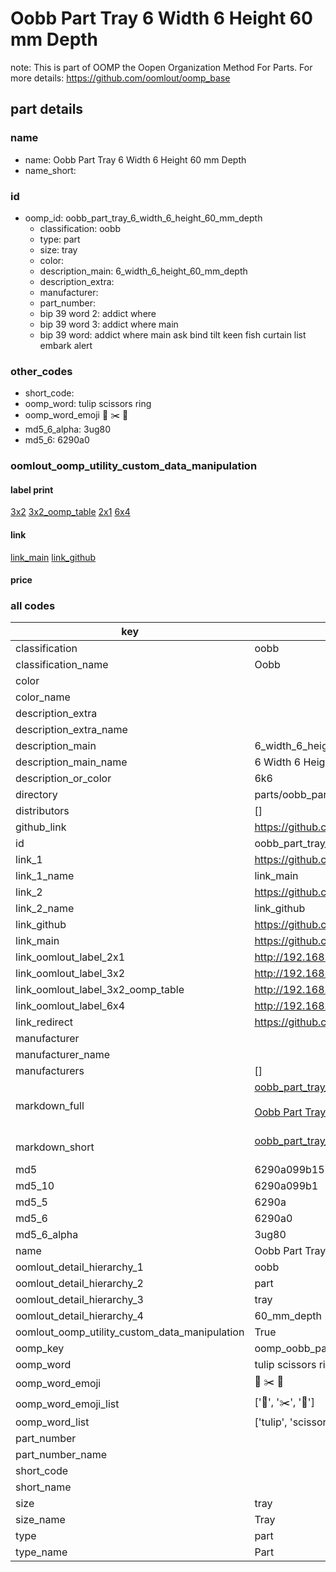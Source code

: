 # Oobb Part Tray 6 Width 6 Height 60 mm Depth  

note: This is part of OOMP the Oopen Organization Method For Parts. For more details: https://github.com/oomlout/oomp_base

##  part details
  







### name
* name: Oobb Part Tray 6 Width 6 Height 60 mm Depth
* name_short: 
### id
* oomp_id: oobb_part_tray_6_width_6_height_60_mm_depth
  * classification: oobb
  * type: part
  * size: tray
  * color: 
  * description_main: 6_width_6_height_60_mm_depth
  * description_extra: 
  * manufacturer: 
  * part_number: 
  * bip 39 word 2: addict where
  * bip 39 word 3: addict where main
  * bip 39 word: addict where main ask bind tilt keen fish curtain list embark alert

### other_codes
* short_code: 
* oomp_word: tulip scissors ring
* oomp_word_emoji :tulip: :scissors: :ring:
* md5_6_alpha: 3ug80
* md5_6: 6290a0






### oomlout_oomp_utility_custom_data_manipulation
#### label print
[3x2](http://192.168.1.245:1112/?label=oomp%203ug80)
[3x2_oomp_table](http://192.168.1.108:1112/?label=oomp%203ug80)
[2x1](http://192.168.1.242:1112/?label=oomp%203ug80)
[6x4](http://192.168.1.55:1112/?label=oomp%203ug80)    

#### link

[link_main](https://github.com/oomlout/oomlout_oomp_version_1_messy/tree/main/parts/oobb_part_tray_6_width_6_height_60_mm_depth) [link_github](https://github.com/oomlout/oomlout_oomp_version_1_messy/tree/main/parts/oobb_part_tray_6_width_6_height_60_mm_depth)                             

#### price







### all codes 
| key | value |  
| --- | --- |  
| classification | oobb |  
| classification_name | Oobb |  
| color |  |  
| color_name |  |  
| description_extra |  |  
| description_extra_name |  |  
| description_main | 6_width_6_height_60_mm_depth |  
| description_main_name | 6 Width 6 Height 60 mm Depth |  
| description_or_color | 6k6 |  
| directory | parts/oobb_part_tray_6_width_6_height_60_mm_depth |  
| distributors | [] |  
| github_link | https://github.com/oomlout/oomlout_oomp_part_src/tree/main/parts/oobb_part_tray_6_width_6_height_60_mm_depth |  
| id | oobb_part_tray_6_width_6_height_60_mm_depth |  
| link_1 | https://github.com/oomlout/oomlout_oomp_version_1_messy/tree/main/parts/oobb_part_tray_6_width_6_height_60_mm_depth |  
| link_1_name | link_main |  
| link_2 | https://github.com/oomlout/oomlout_oomp_version_1_messy/tree/main/parts/oobb_part_tray_6_width_6_height_60_mm_depth |  
| link_2_name | link_github |  
| link_github | https://github.com/oomlout/oomlout_oomp_version_1_messy/tree/main/parts/oobb_part_tray_6_width_6_height_60_mm_depth |  
| link_main | https://github.com/oomlout/oomlout_oomp_version_1_messy/tree/main/parts/oobb_part_tray_6_width_6_height_60_mm_depth |  
| link_oomlout_label_2x1 | http://192.168.1.242:1112/?label=oomp%203ug80 |  
| link_oomlout_label_3x2 | http://192.168.1.245:1112/?label=oomp%203ug80 |  
| link_oomlout_label_3x2_oomp_table | http://192.168.1.108:1112/?label=oomp%203ug80 |  
| link_oomlout_label_6x4 | http://192.168.1.55:1112/?label=oomp%203ug80 |  
| link_redirect | https://github.com/oomlout/oomlout_oomp_version_1_messy/tree/main/parts/oobb_part_tray_6_width_6_height_60_mm_depth |  
| manufacturer |  |  
| manufacturer_name |  |  
| manufacturers | [] |  
| markdown_full | [oobb_part_tray_6_width_6_height_60_mm_depth](none)<br>[](none)<br>[Oobb Part Tray 6 Width 6 Height 60 Mm Depth](none)<br><br> |  
| markdown_short | [oobb_part_tray_6_width_6_height_60_mm_depth](none)<br><br> |  
| md5 | 6290a099b157af37880b20d50cbe901a |  
| md5_10 | 6290a099b1 |  
| md5_5 | 6290a |  
| md5_6 | 6290a0 |  
| md5_6_alpha | 3ug80 |  
| name | Oobb Part Tray 6 Width 6 Height 60 mm Depth |  
| oomlout_detail_hierarchy_1 | oobb |  
| oomlout_detail_hierarchy_2 | part |  
| oomlout_detail_hierarchy_3 | tray |  
| oomlout_detail_hierarchy_4 | 60_mm_depth |  
| oomlout_oomp_utility_custom_data_manipulation | True |  
| oomp_key | oomp_oobb_part_tray_6_width_6_height_60_mm_depth |  
| oomp_word | tulip scissors ring |  
| oomp_word_emoji | :tulip: :scissors: :ring: |  
| oomp_word_emoji_list | [':tulip:', ':scissors:', ':ring:'] |  
| oomp_word_list | ['tulip', 'scissors', 'ring'] |  
| part_number |  |  
| part_number_name |  |  
| short_code |  |  
| short_name |  |  
| size | tray |  
| size_name | Tray |  
| type | part |  
| type_name | Part |  
